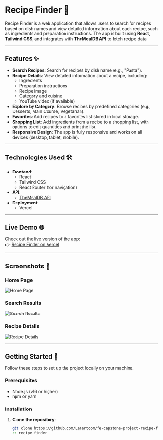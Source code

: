 # Recipe Finder 🍳

Recipe Finder is a web application that allows users to search for recipes based on dish names and view detailed information about each recipe, such as ingredients and preparation instructions. The app is built using **React**, **Tailwind CSS**, and integrates with **TheMealDB API** to fetch recipe data.

---

## Features ✨

- **Search Recipes**: Search for recipes by dish name (e.g., "Pasta").
- **Recipe Details**: View detailed information about a recipe, including:
  - Ingredients
  - Preparation instructions
  - Recipe image
  - Category and cuisine
  - YouTube video (if available)
- **Explore by Category**: Browse recipes by predefined categories (e.g., Desserts, Main Course, Vegetarian).
- **Favorites**: Add recipes to a favorites list stored in local storage.
- **Shopping List**: Add ingredients from a recipe to a shopping list, with options to edit quantities and print the list.
- **Responsive Design**: The app is fully responsive and works on all devices (desktop, tablet, mobile).

---

## Technologies Used 🛠️

- **Frontend**:
  - React
  - Tailwind CSS
  - React Router (for navigation)
- **API**:
  - [TheMealDB API](https://www.themealdb.com/api.php)
- **Deployment**:
  - Vercel

---

## Live Demo 🌐

Check out the live version of the app:  
👉 [Recipe Finder on Vercel](https://fe-capstone-project-recipe-finder-45nu0wsr9-lanartcoms-projects.vercel.app/)

---

## Screenshots 📸

### Home Page
![Home Page](https://ibb.co/x1tshjr)

### Search Results
![Search Results](https://ibb.co/zN7zTWZ)

### Recipe Details
![Recipe Details](https://ibb.co/vw5T1HW)

---

## Getting Started 🚀

Follow these steps to set up the project locally on your machine.

### Prerequisites

- Node.js (v16 or higher)
- npm or yarn

### Installation

1. **Clone the repository**:
   ```bash
   git clone https://github.com/Lanartcom/fe-capstone-project-recipe-finder.git
   cd recipe-finder
